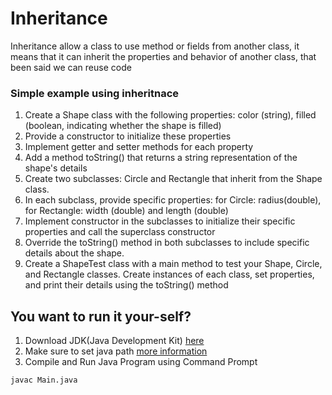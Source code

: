 # Inheritance

Inheritance allow a class to use method or fields from another 
class, it means that it can inherit the properties and behavior 
of another class, that been said we can reuse code

### Simple example using inheritnace

1. Create a Shape class with the following properties: color (string), filled (boolean, indicating whether the shape is filled)
2. Provide a constructor to initialize these properties
3. Implement getter and setter methods for each property
4. Add a method toString() that returns a string representation of the shape's details
5. Create two subclasses: Circle and Rectangle that inherit from the Shape class.
6. In each subclass, provide specific properties: for Circle: radius(double), for Rectangle: width (double) and length (double)
7. Implement constructor in the subclasses to initialize their specific properties and call the superclass constructor
8. Override the toString() method in both subclasses to include specific details about the shape.
9. Create a ShapeTest class with a main method to test your Shape, Circle, and Rectangle classes. Create instances of each class, set properties, and print their details using the toString() method


## You want to run it your-self?
1. Download JDK(Java Development Kit) [here](https://www.oracle.com/java/technologies/downloads/)
2. Make sure to set java path [more information](https://www.scaler.com/topics/how-to-compile-java-program/)
3. Compile and Run Java Program using Command Prompt
```bash
javac Main.java
```

